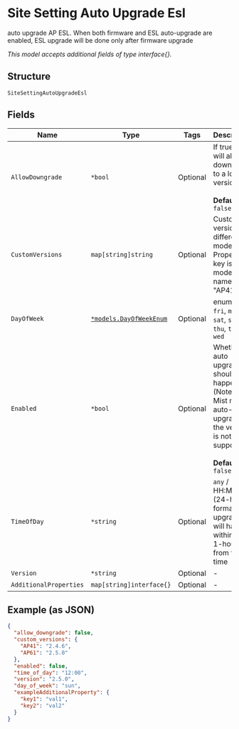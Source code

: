 
# Site Setting Auto Upgrade Esl

auto upgrade AP ESL. When both firmware and ESL auto-upgrade are enabled, ESL upgrade will be done only after firmware upgrade

*This model accepts additional fields of type interface{}.*

## Structure

`SiteSettingAutoUpgradeEsl`

## Fields

| Name | Type | Tags | Description |
|  --- | --- | --- | --- |
| `AllowDowngrade` | `*bool` | Optional | If true, it will allow downgrade to a lower version<br><br>**Default**: `false` |
| `CustomVersions` | `map[string]string` | Optional | Custom versions for different models. Property key is the model name (e.g. "AP41") |
| `DayOfWeek` | [`*models.DayOfWeekEnum`](../../doc/models/day-of-week-enum.md) | Optional | enum: `any`, `fri`, `mon`, `sat`, `sun`, `thu`, `tue`, `wed` |
| `Enabled` | `*bool` | Optional | Whether auto upgrade should happen (Note that Mist may auto-upgrade if the version is not supported)<br><br>**Default**: `false` |
| `TimeOfDay` | `*string` | Optional | `any` / HH:MM (24-hour format), upgrade will happen within up to 1-hour from this time |
| `Version` | `*string` | Optional | - |
| `AdditionalProperties` | `map[string]interface{}` | Optional | - |

## Example (as JSON)

```json
{
  "allow_downgrade": false,
  "custom_versions": {
    "AP41": "2.4.6",
    "AP61": "2.5.0"
  },
  "enabled": false,
  "time_of_day": "12:00",
  "version": "2.5.0",
  "day_of_week": "sun",
  "exampleAdditionalProperty": {
    "key1": "val1",
    "key2": "val2"
  }
}
```

